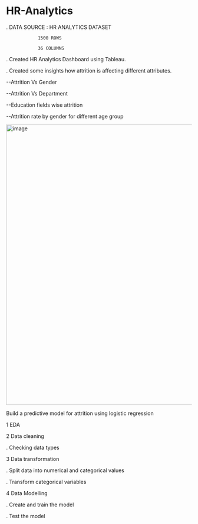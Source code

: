 # HR-Analytics

. DATA SOURCE : HR ANALYTICS DATASET

                1500 ROWS

                36 COLUMNS

. Created  HR Analytics Dashboard using Tableau.

. Created some insights how attrition is affecting different attributes.

--Attrition Vs Gender

--Attrition Vs Department

--Education fields wise attrition

--Attrition rate by gender for different age group


<img width="761" alt="image" src="https://github.com/Babisunu03/HR-Analytics/assets/120686138/3a57c9cf-c424-469f-b4b7-5b46a2500f32">




Build a predictive model for attrition using logistic regression


1  EDA

2  Data cleaning


. Checking data types

3  Data transformation


. Split data into numerical and categorical values

. Transform categorical variables

4  Data Modelling


.  Create  and train the model

.  Test the model









